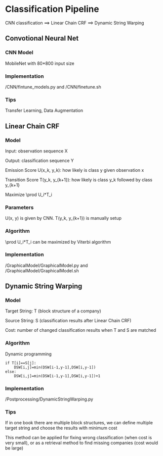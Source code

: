 # Classification Pipeline

CNN classification ==> Linear Chain CRF ==> Dynamic String Warping

## Convotional Neural Net
### CNN Model
MobileNet with 80*800 input size
 
### Implementation
/CNN/fintune_models.py and /CNN/finetune.sh
 
### Tips
Transfer Learning, Data Augmentation

## Linear Chain CRF

### Model

Input: observation sequence X 

Output: classification sequence Y

Emission Score U(x_k, y_k): how likely is class y given observation x

Transition Score T(y_k, y_{k+1}): how likely is class y_k followed by class y_{k+1}

Maximize \prod U_i*T_i
 
### Parameters
U(x, y) is given by CNN. T(y_k, y_{k+1}) is manually setup
 
### Algorithm
\prod U_i*T_i can be maximized by Viterbi algorithm
 
### Implementation
/GraphicalModel/GraphicalModel.py and /GraphicalModel/GraphicalModel.sh

## Dynamic String Warping

### Model
Target String: T (block structure of a company)

Source String: S (classification results after Linear Chain CRF)

Cost: number of changed classification results when T and S are matched
 
### Algorithm
Dynamic programming

    if T[i]==S[j]:
        DSW[i,j]=min(DSW[i-1,y-1],DSW[i,y-1])
    else:
        DSW[i,j]=min(DSW[i-1,y-1],DSW[i,y-1])+1
 
### Implementation
/Postprocessing/DynamicStringWarping.py
 
### Tips
If in one book there are multiple block structures, we can define multiple target string and choose the results with minimum cost

This method can be applied for fixing wrong classification (when cost is very small), or as a retrieval method to find missing companies (cost would be large)